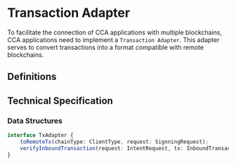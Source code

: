 # Transaction Adapter

To facilitate the connection of CCA applications with multiple blockchains, CCA applications need to implement a `Transaction Adapter`. This adapter serves to convert transactions into a format compatible with remote blockchains.

## Definitions

## Technical Specification

### Data Structures

```ts
interface TxAdapter {
    toRemoteTx(chainType: ClientType, request: SignningRequest);
    verifyInboundTransaction(request: IntentRequest, tx: InboundTransaction): bool;
}
```

